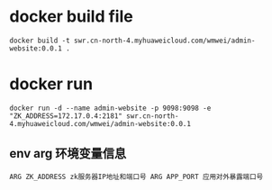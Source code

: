 
# docker build file
`
    docker build -t swr.cn-north-4.myhuaweicloud.com/wmwei/admin-website:0.0.1 .
`

# docker run
`
    docker run -d --name admin-website -p 9098:9098 -e "ZK_ADDRESS=172.17.0.4:2181" swr.cn-north-4.myhuaweicloud.com/wmwei/admin-website:0.0.1
`

## env arg 环境变量信息
`
    ARG ZK_ADDRESS zk服务器IP地址和端口号
    ARG APP_PORT 应用对外暴露端口号
`